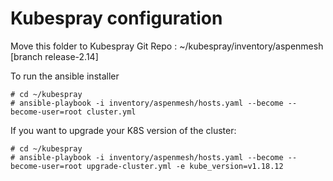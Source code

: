 # Kubespray configuration

Move this folder to Kubespray Git Repo : ~/kubespray/inventory/aspenmesh [branch release-2.14]

To run the ansible installer

```
# cd ~/kubespray
# ansible-playbook -i inventory/aspenmesh/hosts.yaml --become --become-user=root cluster.yml
```


If you want to upgrade your K8S version of the cluster:
```
# cd ~/kubespray
# ansible-playbook -i inventory/aspenmesh/hosts.yaml --become --become-user=root upgrade-cluster.yml -e kube_version=v1.18.12
```
